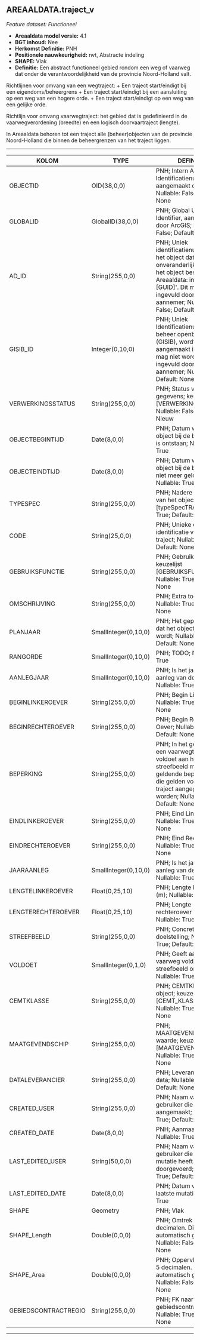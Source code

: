 ﻿## AREAALDATA.traject_v

*Feature dataset: Functioneel*


* __Areaaldata model versie:__ 4.1
* __BGT inhoud:__ Nee
* __Herkomst Definitie:__ PNH
* __Positionele nauwkeurigheid:__ nvt, Abstracte indeling
* __SHAPE:__ Vlak
* __Definitie:__
Een abstract functioneel gebied rondom een weg of vaarweg dat onder de verantwoordelijkheid van de provincie Noord-Holland valt.

Richtlijnen voor omvang van een wegtraject:
    + Een traject start/eindigt bij een eigendoms/beheergrens
    + Een traject start/eindigt bij een aansluiting op een weg van een hogere orde.
    + Een traject start/eindigt op een weg van een gelijke orde.

Richtlijn voor omvang vaarwegtraject:
het gebied dat is gedefinieerd in de vaarwegverordening (breedte) en een
logisch doorvaartraject (lengte).

In Areaaldata behoren tot een traject alle (beheer)objecten van de provincie Noord-Holland die binnen de beheergrenzen
van het traject liggen.

***

|KOLOM                               |TYPE                  |DEFINITIE|
|------                              |----                  |-----    |
|OBJECTID                            |OID(38,0,0)           |PNH; Intern ArcGIS Identificatienummer, aangemaakt door ArcGIS; Nullable: False; Default: None|
|GLOBALID                            |GlobalID(38,0,0)      |PNH; Global Unique Identifier,  aangemaakt door ArcGIS; Nullable: False; Default: None|
|AD_ID                               |String(255,0,0)       |PNH; Uniek identificatienummer voor het object dat onveranderlijk is zolang het object bestaat in Areaaldata: in format 'AD.[GUID]'. Dit moet worden ingevuld door de aannemer; Nullable: False; Default: None|
|GISIB_ID                            |Integer(0,10,0)       |PNH; Uniek Identificatienummer beheer openbare ruimte (GISIB), wordt aangemaakt in GISIB en mag niet worden ingevuld door de aannemer; Nullable: True; Default: None|
|VERWERKINGSSTATUS                   |String(255,0,0)       |PNH; Status van de gegevens; keuzelijst [VERWERKINGSSTATUS]; Nullable: False; Default: Nieuw|
|OBJECTBEGINTIJD                     |Date(8,0,0)           |PNH; Datum waarop het object bij de bronhouder is ontstaan; Nullable: True|
|OBJECTEINDTIJD                      |Date(8,0,0)           |PNH; Datum waarop het object bij de bronhouder niet meer geldig is; Nullable: True|
|TYPESPEC                            |String(255,0,0)       |PNH; Nadere typering van het object; keuzelijst [typeSpecTRA]; Nullable: True; Default: None|
|CODE                                |String(25,0,0)        |PNH; Unieke code ter identificatie van een traject; Nullable: True; Default: None|
|GEBRUIKSFUNCTIE                     |String(255,0,0)       |PNH; Gebruiksfunctie; keuzelijst [GEBRUIKSFUNCTIE]; Nullable: True; Default: None|
|OMSCHRIJVING                        |String(255,0,0)       |PNH; Extra toelichting; Nullable: True; Default: None|
|PLANJAAR                            |SmallInteger(0,10,0)  |PNH; Het geplande jaar dat het object vervangen wordt; Nullable: True; Default: None|
|RANGORDE                            |SmallInteger(0,10,0)  |PNH; TODO; Nullable: True|
|AANLEGJAAR                          |SmallInteger(0,10,0)  |PNH; Is het jaar van aanleg van de vaarweg; Nullable: True|
|BEGINLINKEROEVER                    |String(255,0,0)       |PNH; Begin Linker Oever; Nullable: True; Default: None|
|BEGINRECHTEROEVER                   |String(255,0,0)       |PNH; Begin Rechter Oever; Nullable: True; Default: None|
|BEPERKING                           |String(255,0,0)       |PNH; In het geval waar een vaarwegtraject niet voldoet aan het streefbeeld moet de geldende beperkingen die gelden voor het hele traject aangegeven worden; Nullable: True; Default: None|
|EINDLINKEROEVER                     |String(255,0,0)       |PNH; Eind Linker Oever; Nullable: True; Default: None|
|EINDRECHTEROEVER                    |String(255,0,0)       |PNH; Eind Rechter Oever; Nullable: True; Default: None|
|JAARAANLEG                          |SmallInteger(0,10,0)  |PNH; Is het jaar van aanleg van de vaarweg; Nullable: True|
|LENGTELINKEROEVER                   |Float(0,25,10)        |PNH; Lengte linkeroever (m); Nullable: True|
|LENGTERECHTEROEVER                  |Float(0,25,10)        |PNH; Lengte rechteroever (m); Nullable: True|
|STREEFBEELD                         |String(255,0,0)       |PNH; Concrete visuele doelstelling; Nullable: True; Default: None|
|VOLDOET                             |SmallInteger(0,1,0)   |PNH; Geeft aan als de vaarweg voldoet aan het streefbeeld omschrijving; Nullable: True|
|CEMTKLASSE                          |String(255,0,0)       |PNH; CEMTKLASSE object; keuzelijst [CEMT_KLASSE]; Nullable: True; Default: None|
|MAATGEVENDSCHIP                     |String(255,0,0)       |PNH; MAATGEVENDSCHIP waarde; keuzelijst [MAATGEVEND_SCHIP]; Nullable: True; Default: None|
|DATALEVERANCIER                     |String(255,0,0)       |PNH; Leverancier van de data; Nullable: True; Default: None|
|CREATED_USER                        |String(255,0,0)       |PNH; Naam van gebruiker die de rij heeft aangemaakt; Nullable: True; Default: None|
|CREATED_DATE                        |Date(8,0,0)           |PNH; Aanmaakdatum; Nullable: True|
|LAST_EDITED_USER                    |String(50,0,0)        |PNH; Naam van gebruiker die de laatste mutatie heeft doorgevoerd; Nullable: True; Default: None|
|LAST_EDITED_DATE                    |Date(8,0,0)           |PNH; Datum van de laatste mutatie; Nullable: True|
|SHAPE                               |Geometry              |PNH; Vlak|
|SHAPE_Length                        |Double(0,0,0)         |PNH; Omtrek in meters, 5 decimalen. Dit wordt automatisch gevuld; Nullable: False; Default: None|
|SHAPE_Area                          |Double(0,0,0)         |PNH; Oppervlakte in m2, 5 decimalen. Dit wordt automatisch gevuld; Nullable: False; Default: None|
|GEBIEDSCONTRACTREGIO                |String(255,0,0)       |PNH; FK naar gebiedscontractregio_v; Nullable: True; Default: None|

***

